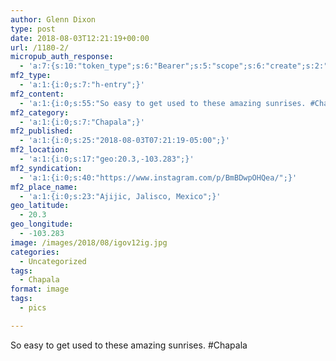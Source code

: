 ```yaml
---
author: Glenn Dixon
type: post
date: 2018-08-03T12:21:19+00:00
url: /1180-2/
micropub_auth_response:
  - 'a:7:{s:10:"token_type";s:6:"Bearer";s:5:"scope";s:6:"create";s:2:"me";s:28:"https://glenn.thedixons.net/";s:9:"issued_by";s:55:"https://glenn.thedixons.net/wp-json/indieauth/1.0/token";s:9:"client_id";s:23:"https://ownyourgram.com";s:9:"issued_at";i:1533209346;s:4:"user";i:1;}'
mf2_type:
  - 'a:1:{i:0;s:7:"h-entry";}'
mf2_content:
  - 'a:1:{i:0;s:55:"So easy to get used to these amazing sunrises. #Chapala";}'
mf2_category:
  - 'a:1:{i:0;s:7:"Chapala";}'
mf2_published:
  - 'a:1:{i:0;s:25:"2018-08-03T07:21:19-05:00";}'
mf2_location:
  - 'a:1:{i:0;s:17:"geo:20.3,-103.283";}'
mf2_syndication:
  - 'a:1:{i:0;s:40:"https://www.instagram.com/p/BmBDwpOHQea/";}'
mf2_place_name:
  - 'a:1:{i:0;s:23:"Ajijic, Jalisco, Mexico";}'
geo_latitude:
  - 20.3
geo_longitude:
  - -103.283
image: /images/2018/08/igov12ig.jpg
categories:
  - Uncategorized
tags:
  - Chapala
format: image
tags:
  - pics

---
```

So easy to get used to these amazing sunrises. #Chapala